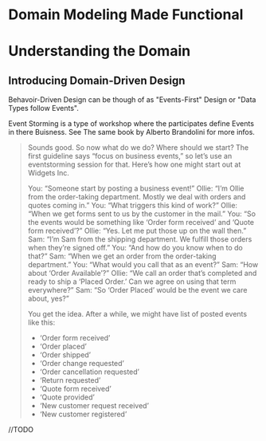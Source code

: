 # Domain Modeling Made Functional

# Understanding the Domain

## Introducing Domain-Driven Design

Behavoir-Driven Design can be though of as "Events-First" Design or "Data Types follow Events".

Event Storming is a type of workshop where the participates define Events in there Buisness. See The same book by Alberto Brandolini for more infos.

> Sounds good. So now what do we do? Where should we start?
> The first guideline says “focus on business events,” so let’s use an eventstorming session for that. Here’s how one might start out at Widgets Inc.
>
> You: “Someone start by posting a business event!”
> Ollie: “I’m Ollie from the order-taking department. Mostly we deal with orders and quotes coming in.”
> You: “What triggers this kind of work?”
> Ollie: “When we get forms sent to us by the customer in the mail.”
> You: “So the events would be something like ‘Order form received’ and ‘Quote form received’?”
> Ollie: “Yes. Let me put those up on the wall then.”
> Sam: “I’m Sam from the shipping department. We fulfill those orders when they’re signed off.”
> You: “And how do you know when to do that?”
> Sam: “When we get an order from the order-taking department.”
> You: “What would you call that as an event?”
> Sam: “How about ‘Order Available’?”
> Ollie: “We call an order that’s completed and ready to ship a ‘Placed Order.’ Can we agree on using that term everywhere?”
> Sam: “So ‘Order Placed’ would be the event we care about, yes?”
> 
> You get the idea. After a while, we might have list of posted events like this:
> * ‘Order form received’
> * ‘Order placed’
> * ‘Order shipped’
> * ‘Order change requested’
> * ‘Order cancellation requested’
> * ‘Return requested’
> * ‘Quote form received’
> * ‘Quote provided’
> * ‘New customer request received’
> * ‘New customer registered’

//TODO
